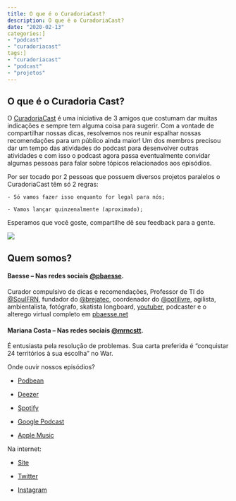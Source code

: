 ```yaml
---
title: O que é o CuradoriaCast?
description: O que é o CuradoriaCast?
date: "2020-02-13"
categories:]
- "podcast"
- "curadoriacast"
tags:]
- "curadoriacast"
- "podcast"
- "projetos"
---
```



## O que é o Curadoria Cast?

O [CuradoriaCast](https://www.curadoriacast.net/) é uma iniciativa de 3 amigos que costumam dar muitas indicações e sempre tem alguma coisa para sugerir. Com a vontade de compartilhar nossas dicas, resolvemos nos reunir espalhar nossas recomendações para um público ainda maior! Um dos membros precisou dar um tempo das atividades do podcast para desenvolver outras atividades e com isso o podcast agora passa eventualmente convidar algumas pessoas para falar sobre tópicos relacionados aos episódios.



Por ser tocado por 2 pessoas que possuem diversos projetos paralelos o CuradoriaCast têm só 2 regras:



    - Só vamos fazer isso enquanto for legal para nós;

    - Vamos lançar quinzenalmente (aproximado);

Esperamos que você goste, compartilhe dê seu feedback para a gente.

![](https://i.imgur.com/RmGZ1zn.jpg)



## Quem somos?



#### Baesse – Nas redes sociais [@pbaesse](pbaesse.net).



Curador compulsivo de dicas e recomendações, Professor de TI do [@SouIFRN](https://twitter.com/souifrn), fundador do [@brejatec](https://twitter.com/brejatec), coordenador do [@potilivre](http://www.potilivre.org/), agilista, ambientalista, fotógrafo, skatista longboard, [youtuber](https://www.youtube.com/user/pBaesse/featured?disable_polymer=1), podcaster e o alterego virtual completo em [pbaesse.net](pbaesse.net)



#### Mariana Costa – Nas redes sociais [@mrncstt](http://mrncstt.github.io/).



É entusiasta pela resolução de problemas. Sua carta preferida é “conquistar 24 territórios à sua escolha” no War.







Onde ouvir nossos episódios?

 - [Podbean](https://curadoriacast.podbean.com/)

 - [Deezer](https://www.deezer.com/br/show/842422)

 - [Spotify](https://open.spotify.com/show/6WQXHqLTBxOi6a4wSPbCgC)

 - [Google Podcast](https://podcasts.google.com/?feed=aHR0cHM6Ly9mZWVkLnBvZGJlYW4uY29tL2N1cmFkb3JpYWNhc3QvZmVlZC54bWw)

 - [Apple Music](https://podcasts.apple.com/us/podcast/curadoriacast/id1497631234)



Na internet:

 - [Site](https://curadoriacast.net/)

 - [Twitter](https://twitter.com/curadoriacast)

 - [Instagram](https://www.instagram.com/curadoriacast_/)


